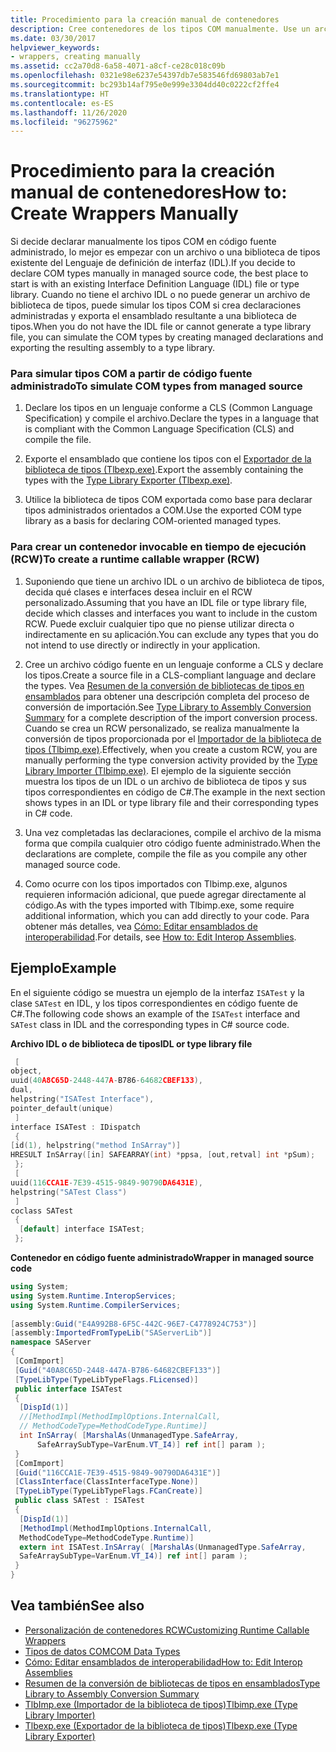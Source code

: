```yaml
---
title: Procedimiento para la creación manual de contenedores
description: Cree contenedores de los tipos COM manualmente. Use un archivo IDL existente o una biblioteca de tipos, o cree declaraciones administradas y exporte el ensamblado a una biblioteca de tipos.
ms.date: 03/30/2017
helpviewer_keywords:
- wrappers, creating manually
ms.assetid: cc2a70d8-6a58-4071-a8cf-ce28c018c09b
ms.openlocfilehash: 0321e98e6237e54397db7e583546fd69803ab7e1
ms.sourcegitcommit: bc293b14af795e0e999e3304dd40c0222cf2ffe4
ms.translationtype: HT
ms.contentlocale: es-ES
ms.lasthandoff: 11/26/2020
ms.locfileid: "96275962"
---
```

# <a name="how-to-create-wrappers-manually"></a><span data-ttu-id="11e80-104">Procedimiento para la creación manual de contenedores</span><span class="sxs-lookup"><span data-stu-id="11e80-104">How to: Create Wrappers Manually</span></span>

<span data-ttu-id="11e80-105">Si decide declarar manualmente los tipos COM en código fuente administrado, lo mejor es empezar con un archivo o una biblioteca de tipos existente del Lenguaje de definición de interfaz (IDL).</span><span class="sxs-lookup"><span data-stu-id="11e80-105">If you decide to declare COM types manually in managed source code, the best place to start is with an existing Interface Definition Language (IDL) file or type library.</span></span> <span data-ttu-id="11e80-106">Cuando no tiene el archivo IDL o no puede generar un archivo de biblioteca de tipos, puede simular los tipos COM si crea declaraciones administradas y exporta el ensamblado resultante a una biblioteca de tipos.</span><span class="sxs-lookup"><span data-stu-id="11e80-106">When you do not have the IDL file or cannot generate a type library file, you can simulate the COM types by creating managed declarations and exporting the resulting assembly to a type library.</span></span>  
  
### <a name="to-simulate-com-types-from-managed-source"></a><span data-ttu-id="11e80-107">Para simular tipos COM a partir de código fuente administrado</span><span class="sxs-lookup"><span data-stu-id="11e80-107">To simulate COM types from managed source</span></span>  
  
1. <span data-ttu-id="11e80-108">Declare los tipos en un lenguaje conforme a CLS (Common Language Specification) y compile el archivo.</span><span class="sxs-lookup"><span data-stu-id="11e80-108">Declare the types in a language that is compliant with the Common Language Specification (CLS) and compile the file.</span></span>  
  
2. <span data-ttu-id="11e80-109">Exporte el ensamblado que contiene los tipos con el [Exportador de la biblioteca de tipos (Tlbexp.exe)](../tools/tlbexp-exe-type-library-exporter.md).</span><span class="sxs-lookup"><span data-stu-id="11e80-109">Export the assembly containing the types with the [Type Library Exporter (Tlbexp.exe)](../tools/tlbexp-exe-type-library-exporter.md).</span></span>  
  
3. <span data-ttu-id="11e80-110">Utilice la biblioteca de tipos COM exportada como base para declarar tipos administrados orientados a COM.</span><span class="sxs-lookup"><span data-stu-id="11e80-110">Use the exported COM type library as a basis for declaring COM-oriented managed types.</span></span>  
  
### <a name="to-create-a-runtime-callable-wrapper-rcw"></a><span data-ttu-id="11e80-111">Para crear un contenedor invocable en tiempo de ejecución (RCW)</span><span class="sxs-lookup"><span data-stu-id="11e80-111">To create a runtime callable wrapper (RCW)</span></span>  
  
1. <span data-ttu-id="11e80-112">Suponiendo que tiene un archivo IDL o un archivo de biblioteca de tipos, decida qué clases e interfaces desea incluir en el RCW personalizado.</span><span class="sxs-lookup"><span data-stu-id="11e80-112">Assuming that you have an IDL file or type library file, decide which classes and interfaces you want to include in the custom RCW.</span></span> <span data-ttu-id="11e80-113">Puede excluir cualquier tipo que no piense utilizar directa o indirectamente en su aplicación.</span><span class="sxs-lookup"><span data-stu-id="11e80-113">You can exclude any types that you do not intend to use directly or indirectly in your application.</span></span>  
  
2. <span data-ttu-id="11e80-114">Cree un archivo código fuente en un lenguaje conforme a CLS y declare los tipos.</span><span class="sxs-lookup"><span data-stu-id="11e80-114">Create a source file in a CLS-compliant language and declare the types.</span></span> <span data-ttu-id="11e80-115">Vea [Resumen de la conversión de bibliotecas de tipos en ensamblados](/previous-versions/dotnet/netframework-4.0/k83zzh38(v=vs.100)) para obtener una descripción completa del proceso de conversión de importación.</span><span class="sxs-lookup"><span data-stu-id="11e80-115">See [Type Library to Assembly Conversion Summary](/previous-versions/dotnet/netframework-4.0/k83zzh38(v=vs.100)) for a complete description of the import conversion process.</span></span> <span data-ttu-id="11e80-116">Cuando se crea un RCW personalizado, se realiza manualmente la conversión de tipos proporcionada por el [Importador de la biblioteca de tipos (Tlbimp.exe)](../tools/tlbimp-exe-type-library-importer.md).</span><span class="sxs-lookup"><span data-stu-id="11e80-116">Effectively, when you create a custom RCW, you are manually performing the type conversion activity provided by the [Type Library Importer (Tlbimp.exe)](../tools/tlbimp-exe-type-library-importer.md).</span></span> <span data-ttu-id="11e80-117">El ejemplo de la siguiente sección muestra los tipos de un IDL o un archivo de biblioteca de tipos y sus tipos correspondientes en código de C#.</span><span class="sxs-lookup"><span data-stu-id="11e80-117">The example in the next section shows types in an IDL or type library file and their corresponding types in C# code.</span></span>  
  
3. <span data-ttu-id="11e80-118">Una vez completadas las declaraciones, compile el archivo de la misma forma que compila cualquier otro código fuente administrado.</span><span class="sxs-lookup"><span data-stu-id="11e80-118">When the declarations are complete, compile the file as you compile any other managed source code.</span></span>  
  
4. <span data-ttu-id="11e80-119">Como ocurre con los tipos importados con Tlbimp.exe, algunos requieren información adicional, que puede agregar directamente al código.</span><span class="sxs-lookup"><span data-stu-id="11e80-119">As with the types imported with Tlbimp.exe, some require additional information, which you can add directly to your code.</span></span> <span data-ttu-id="11e80-120">Para obtener más detalles, vea [Cómo: Editar ensamblados de interoperabilidad](/previous-versions/dotnet/netframework-4.0/8zbc969t(v=vs.100)).</span><span class="sxs-lookup"><span data-stu-id="11e80-120">For details, see [How to: Edit Interop Assemblies](/previous-versions/dotnet/netframework-4.0/8zbc969t(v=vs.100)).</span></span>  
  
## <a name="example"></a><span data-ttu-id="11e80-121">Ejemplo</span><span class="sxs-lookup"><span data-stu-id="11e80-121">Example</span></span>  

 <span data-ttu-id="11e80-122">En el siguiente código se muestra un ejemplo de la interfaz `ISATest` y la clase `SATest` en IDL, y los tipos correspondientes en código fuente de C#.</span><span class="sxs-lookup"><span data-stu-id="11e80-122">The following code shows an example of the `ISATest` interface and `SATest` class in IDL and the corresponding types in C# source code.</span></span>  
  
 <span data-ttu-id="11e80-123">**Archivo IDL o de biblioteca de tipos**</span><span class="sxs-lookup"><span data-stu-id="11e80-123">**IDL or type library file**</span></span>  
  
```cpp
 [  
object,  
uuid(40A8C65D-2448-447A-B786-64682CBEF133),  
dual,  
helpstring("ISATest Interface"),  
pointer_default(unique)  
 ]  
interface ISATest : IDispatch  
 {  
[id(1), helpstring("method InSArray")]
HRESULT InSArray([in] SAFEARRAY(int) *ppsa, [out,retval] int *pSum);  
 };  
 [  
uuid(116CCA1E-7E39-4515-9849-90790DA6431E),  
helpstring("SATest Class")  
 ]  
coclass SATest  
 {  
  [default] interface ISATest;  
 };  
```  
  
 <span data-ttu-id="11e80-124">**Contenedor en código fuente administrado**</span><span class="sxs-lookup"><span data-stu-id="11e80-124">**Wrapper in managed source code**</span></span>  
  
```csharp  
using System;  
using System.Runtime.InteropServices;  
using System.Runtime.CompilerServices;  
  
[assembly:Guid("E4A992B8-6F5C-442C-96E7-C4778924C753")]  
[assembly:ImportedFromTypeLib("SAServerLib")]  
namespace SAServer  
{  
 [ComImport]  
 [Guid("40A8C65D-2448-447A-B786-64682CBEF133")]  
 [TypeLibType(TypeLibTypeFlags.FLicensed)]  
 public interface ISATest  
 {  
  [DispId(1)]  
  //[MethodImpl(MethodImplOptions.InternalCall,  
  // MethodCodeType=MethodCodeType.Runtime)]  
  int InSArray( [MarshalAs(UnmanagedType.SafeArray,  
      SafeArraySubType=VarEnum.VT_I4)] ref int[] param );  
 }
 [ComImport]  
 [Guid("116CCA1E-7E39-4515-9849-90790DA6431E")]  
 [ClassInterface(ClassInterfaceType.None)]  
 [TypeLibType(TypeLibTypeFlags.FCanCreate)]  
 public class SATest : ISATest  
 {  
  [DispId(1)]  
  [MethodImpl(MethodImplOptions.InternalCall,
  MethodCodeType=MethodCodeType.Runtime)]  
  extern int ISATest.InSArray( [MarshalAs(UnmanagedType.SafeArray,
  SafeArraySubType=VarEnum.VT_I4)] ref int[] param );  
 }  
}  
```  
  
## <a name="see-also"></a><span data-ttu-id="11e80-125">Vea también</span><span class="sxs-lookup"><span data-stu-id="11e80-125">See also</span></span>

- <span data-ttu-id="11e80-126">[Personalización de contenedores RCW](/previous-versions/dotnet/netframework-4.0/e753eftz(v=vs.100))</span><span class="sxs-lookup"><span data-stu-id="11e80-126">[Customizing Runtime Callable Wrappers](/previous-versions/dotnet/netframework-4.0/e753eftz(v=vs.100))</span></span>
- <span data-ttu-id="11e80-127">[Tipos de datos COM](/previous-versions/dotnet/netframework-4.0/sak564ww(v=vs.100))</span><span class="sxs-lookup"><span data-stu-id="11e80-127">[COM Data Types](/previous-versions/dotnet/netframework-4.0/sak564ww(v=vs.100))</span></span>
- <span data-ttu-id="11e80-128">[Cómo: Editar ensamblados de interoperabilidad](/previous-versions/dotnet/netframework-4.0/8zbc969t(v=vs.100))</span><span class="sxs-lookup"><span data-stu-id="11e80-128">[How to: Edit Interop Assemblies](/previous-versions/dotnet/netframework-4.0/8zbc969t(v=vs.100))</span></span>
- <span data-ttu-id="11e80-129">[Resumen de la conversión de bibliotecas de tipos en ensamblados](/previous-versions/dotnet/netframework-4.0/k83zzh38(v=vs.100))</span><span class="sxs-lookup"><span data-stu-id="11e80-129">[Type Library to Assembly Conversion Summary](/previous-versions/dotnet/netframework-4.0/k83zzh38(v=vs.100))</span></span>
- [<span data-ttu-id="11e80-130">TlbImp.exe (Importador de la biblioteca de tipos)</span><span class="sxs-lookup"><span data-stu-id="11e80-130">Tlbimp.exe (Type Library Importer)</span></span>](../tools/tlbimp-exe-type-library-importer.md)
- [<span data-ttu-id="11e80-131">Tlbexp.exe (Exportador de la biblioteca de tipos)</span><span class="sxs-lookup"><span data-stu-id="11e80-131">Tlbexp.exe (Type Library Exporter)</span></span>](../tools/tlbexp-exe-type-library-exporter.md)
